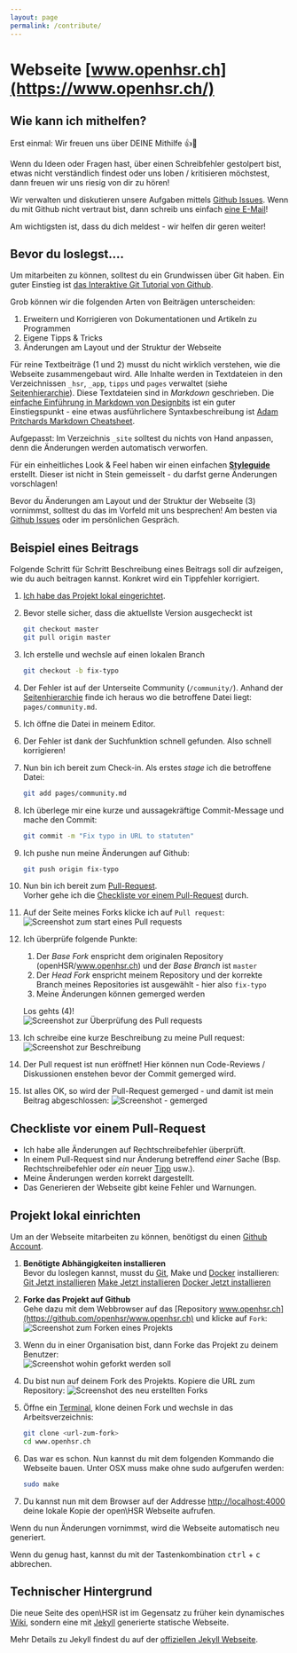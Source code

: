 ```yaml
---
layout: page
permalink: /contribute/
---
```


# Webseite [www.openhsr.ch](https://www.openhsr.ch/)

## Wie kann ich mithelfen?
Erst einmal: Wir freuen uns über DEINE Mithilfe :thumbsup::tada:

Wenn du Ideen oder Fragen hast, über einen Schreibfehler gestolpert bist, etwas nicht
verständlich findest oder uns loben / kritisieren möchstest, dann freuen wir uns riesig von dir zu hören!

Wir verwalten und diskutieren unsere Aufgaben mittels [Github Issues](https://github.com/openhsr/www.openhsr.ch/issues).
Wenn du mit Github nicht vertraut bist, dann schreib uns einfach [eine E-Mail](mailto:info@openhsr.ch)!

Am wichtigsten ist, dass du dich meldest - wir helfen dir geren weiter!

## Bevor du loslegst....
Um mitarbeiten zu können, solltest du ein Grundwissen über Git haben. Ein guter Einstieg ist [das Interaktive Git Tutorial von Github](https://try.github.io/).

Grob können wir die folgenden Arten von Beiträgen unterscheiden:

1. Erweitern und Korrigieren von Dokumentationen und Artikeln zu Programmen
2. Eigene Tipps & Tricks
3. Änderungen am Layout und der Struktur der Webseite


Für reine Textbeiträge (1 und 2) musst du nicht wirklich verstehen, wie die Webseite zusammengebaut wird. Alle Inhalte werden in Textdateien in den Verzeichnissen ``_hsr``, ``_app``, ``tipps`` und ``pages`` verwaltet (siehe [Seitenhierarchie](https://www.openhsr.ch/styleguide/#seitenhierarchie)). Diese Textdateien sind in *Markdown* geschrieben. Die [einfache Einführung in Markdown von Designbits](http://www.designbits.de/artikel/markdown-eine-kleine-einfuehrung/) ist ein guter Einstiegspunkt - eine etwas ausführlichere Syntaxbeschreibung ist [Adam Pritchards Markdown Cheatsheet](https://github.com/adam-p/markdown-here/wiki/Markdown-Cheatsheet).

Aufgepasst: Im Verzeichnis ``_site`` solltest du nichts von Hand anpassen, denn die Änderungen werden automatisch verworfen.

Für ein einheitliches Look & Feel haben wir einen einfachen **[Styleguide](https://www.openhsr.ch/styleguide/)** erstellt. Dieser ist nicht in Stein gemeisselt - du darfst gerne Änderungen vorschlagen!

Bevor du Änderungen am Layout und der Struktur der Webseite (3) vornimmst, solltest du das im Vorfeld mit uns besprechen! Am besten via [Github Issues](https://github.com/openhsr/www.openhsr.ch/issues) oder im persönlichen Gespräch.

## Beispiel eines Beitrags
Folgende Schritt für Schritt Beschreibung eines Beitrags soll dir aufzeigen,
wie du auch beitragen kannst. Konkret wird ein Tippfehler korrigiert.

1. [Ich habe das Projekt lokal eingerichtet](#projekt-lokal-einrichten).
2. Bevor stelle sicher, dass die aktuellste Version ausgecheckt ist

    ```bash
    git checkout master
    git pull origin master
    ```

3. Ich erstelle und wechsle auf einen lokalen Branch

    ```bash
    git checkout -b fix-typo
    ```

4. Der Fehler ist auf der Unterseite Community (`/community/`). Anhand der [Seitenhierarchie]('/styleguide/#seitenhierarchie') finde ich heraus wo die betroffene Datei liegt: `pages/community.md`.
5. Ich öffne die Datei in meinem Editor.
6. Der Fehler ist dank der Suchfunktion schnell gefunden. Also schnell korrigieren!
7. Nun bin ich bereit zum Check-in. Als erstes *stage* ich die betroffene Datei:

    ```bash
    git add pages/community.md
    ```
8. Ich überlege mir eine kurze und aussagekräftige Commit-Message und mache den Commit:

    ```bash
    git commit -m "Fix typo in URL to statuten"
    ```
9. Ich pushe nun meine Änderungen auf Github:

    ```bash
    git push origin fix-typo
    ```
8. Nun bin ich bereit zum [Pull-Request](https://help.github.com/articles/using-pull-requests/). <br> Vorher gehe ich die [Checkliste vor einem Pull-Request](#checkliste-vor-einem-pull-request) durch.

9. Auf der Seite meines Forks klicke ich auf `Pull request`: <br>
   ![Screenshot zum start eines Pull requests](/assets/contribute/beispiel_beitrag_1.png)
9. Ich überprüfe folgende Punkte:

    1. Der *Base Fork* enspricht dem originalen Repository (openHSR/www.openhsr.ch) und der *Base Branch* ist `master`
    2. Der *Head Fork* enspricht meinem Repository und der korrekte Branch meines Repositories ist ausgewählt - hier also `fix-typo`
    3. Meine Änderungen können gemerged werden

    Los gehts (4)! <br>
   ![Screenshot zur Überprüfung des Pull requests](/assets/contribute/beispiel_beitrag_2.png)
10. Ich schreibe eine kurze Beschreibung zu meine Pull request:<br>
    ![Screenshot zur Beschreibung](/assets/contribute/beispiel_beitrag_3.png)
11. Der Pull request ist nun eröffnet! Hier können nun Code-Reviews / Diskussionen enstehen bevor
    der Commit gemerged wird.
12. Ist alles OK, so wird der Pull-Request gemerged - und damit ist mein Beitrag abgeschlossen:
    ![Screenshot - gemerged](/assets/contribute/beispiel_beitrag_4.png)


## Checkliste vor einem Pull-Request

- Ich habe alle Änderungen auf Rechtschreibefehler überprüft.
- In einem Pull-Request sind nur Änderung betreffend *einer* Sache (Bsp. Rechtschreibefehler oder *ein* neuer [Tipp](https://www.openhsr.ch/tipps/) usw.).
- Meine Änderungen werden korrekt dargestellt.
- Das Generieren der Webseite gibt keine Fehler und Warnungen.


## Projekt lokal einrichten

Um an der Webseite mitarbeiten zu können, benötigst du einen [Github Account](http://github.com/join).

1. **Benötigte Abhängigkeiten installieren**<br>
   Bevor du loslegen kannst, musst du [Git](https://git-scm.com/), Make und [Docker](https://docs.docker.com/engine/installation/) installieren: <br>
   [Git Jetzt installieren](apt://git)
   [Make Jetzt installieren](apt://make)
   [Docker Jetzt installieren](apt://docker)
2. **Forke das Projekt auf Github**<br>
   Gehe dazu mit dem Webbrowser auf das [Repository www.openhsr.ch](https://github.com/openhsr/www.openhsr.ch) und klicke auf `Fork`:<br>
   ![Screenshot zum Forken eines Projekts](/assets/contribute/projekt_einrichten_1.png)
3. Wenn du in einer Organisation bist, dann Forke das Projekt zu deinem Benutzer: <br>
   ![Screenshot wohin geforkt werden soll](/assets/contribute/projekt_einrichten_2.png)
4. Du bist nun auf deinem Fork des Projekts. Kopiere die URL zum Repository:
   ![Screenshot des neu erstellten Forks](/assets/contribute/projekt_einrichten_3.png)
5. Öffne ein [Terminal](https://wiki.ubuntuusers.de/Terminal/), klone deinen Fork und wechsle in das Arbeitsverzeichnis:

    ```bash
    git clone <url-zum-fork>
    cd www.openhsr.ch
    ```
6. Das war es schon. Nun kannst du mit dem folgenden Kommando die Webseite bauen. Unter OSX muss make ohne sudo aufgerufen werden:

    ```bash
    sudo make
    ```
7. Du kannst nun mit dem Browser auf der Addresse <http://localhost:4000> deine lokale Kopie der open\HSR Webseite aufrufen.

Wenn du nun Änderungen vornimmst, wird die Webseite automatisch neu generiert.

Wenn du genug hast, kannst du mit der Tastenkombination <kbd>ctrl</kbd> + <kbd>c</kbd> abbrechen.

## Technischer Hintergrund
Die neue Seite des open\HSR ist im Gegensatz zu früher kein dynamisches [Wiki](https://de.wikipedia.org/wiki/Wiki), sondern eine mit [Jekyll](http://jekyllrb.com) generierte statische Webseite.

Mehr Details zu Jekyll findest du auf der [offiziellen Jekyll Webseite](http://jekyllrb.com).
